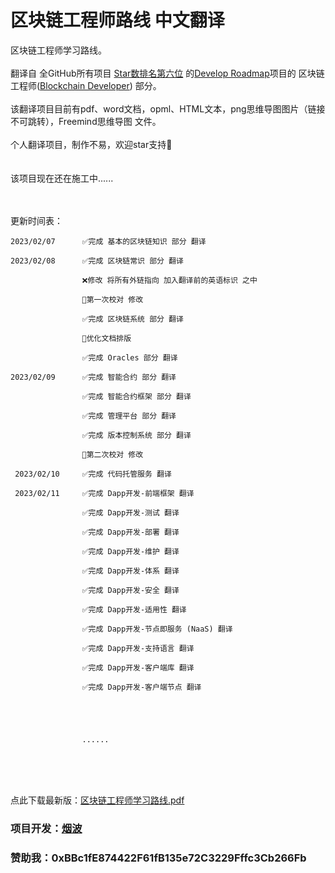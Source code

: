 # 区块链工程师路线 中文翻译<br>
区块链工程师学习路线。
<br>
<br>
翻译自 全GitHub所有项目 [Star数排名第六位](https://github.com/search?q=stars%3A%3E200000&type=Repositories) 的[Develop Roadmap](https://roadmap.sh)项目的 区块链工程师([Blockchain Developer](https://roadmap.sh/blockchain)) 部分。<br>
<br>
该翻译项目目前有pdf、word文档，opml、HTML文本，png思维导图图片（链接不可跳转），Freemind思维导图 文件。<br>
<br>
个人翻译项目，制作不易，欢迎star支持👏
<br>
<br>
<br>
该项目现在还在施工中......
<br>
<br>
<br>

更新时间表：

    2023/02/07      ✅完成 基本的区块链知识 部分 翻译
   
    2023/02/08      ✅完成 区块链常识 部分 翻译
    
                    ❌修改 将所有外链指向 加入翻译前的英语标识 之中

                    🔧第一次校对 修改
               
                    ✅完成 区块链系统 部分 翻译
               
                    🔧优化文档排版
               
                    ✅完成 Oracles 部分 翻译
               
    2023/02/09      ✅完成 智能合约 部分 翻译
    
                    ✅完成 智能合约框架 部分 翻译
               
                    ✅完成 管理平台 部分 翻译 
               
                    ✅完成 版本控制系统 部分 翻译
               
                    🔧第二次校对 修改
                    
     2023/02/10     ✅完成 代码托管服务 翻译
     
     2023/02/11     ✅完成 Dapp开发-前端框架 翻译
     
                    ✅完成 Dapp开发-测试 翻译
                    
                    ✅完成 Dapp开发-部署 翻译
                    
                    ✅完成 Dapp开发-维护 翻译
                    
                    ✅完成 Dapp开发-体系 翻译
                    
                    ✅完成 Dapp开发-安全 翻译
                    
                    ✅完成 Dapp开发-适用性 翻译
                    
                    ✅完成 Dapp开发-节点即服务 (NaaS) 翻译
                    
                    ✅完成 Dapp开发-支持语言 翻译
                    
                    ✅完成 Dapp开发-客户端库 翻译
                    
                    ✅完成 Dapp开发-客户端节点 翻译




 
                    ......


<br>               
<br>
<br>
     
点此下载最新版：[区块链工程师学习路线.pdf](https://github.com/Web3-Club/Blockchain-Developer-roadmap_Chinese/files/10695183/default.pdf)   
                
### 项目开发：[烟波](https://github.com/yanboishere) <br>

### 赞助我：0xBBc1fE874422F61fB135e72C3229Fffc3Cb266Fb

